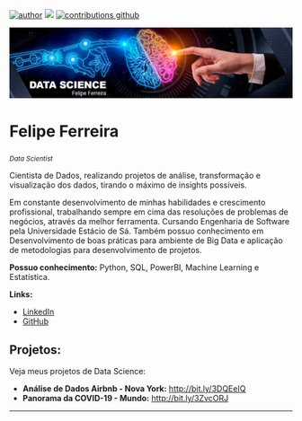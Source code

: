 [![author](https://img.shields.io/badge/author-felipeferreira-red.svg)](https://www.linkedin.com/in/felipeferreiratids/) [![](https://img.shields.io/badge/python-3.7+-blue.svg)](https://www.python.org/downloads/release/python-365/) [![contributions github](https://img.shields.io/badge/contributions-welcome-brightgreen.svg?style=flat)](https://github.com/ferreiramar96)

<p align="center">
  <img src="ia.png" >
</p>

# Felipe Ferreira
<sub>*Data Scientist*</sub>

Cientista de Dados, realizando projetos de análise, transformação e visualização dos dados, tirando o máximo de insights possíveis. 

Em constante desenvolvimento de minhas habilidades e crescimento profissional, trabalhando sempre em cima das resoluções de problemas de negócios, através da melhor ferramenta.
Cursando Engenharia de Software pela Universidade Estácio de Sá. Também possuo conhecimento em Desenvolvimento de boas práticas para ambiente de Big Data e aplicação de metodologias para desenvolvimento de projetos.

**Possuo conhecimento:** Python, SQL, PowerBI, Machine Learning e Estatística.

**Links:**
* [LinkedIn](https://www.linkedin.com/in/felipeferreiratids/)
* [GitHub](https://github.com/ferreiramar96)


## Projetos:
Veja meus projetos de Data Science:

* **Análise de Dados Airbnb - Nova York:** http://bit.ly/3DQEeIQ
* **Panorama da COVID-19 - Mundo:** http://bit.ly/3ZvcORJ
---
